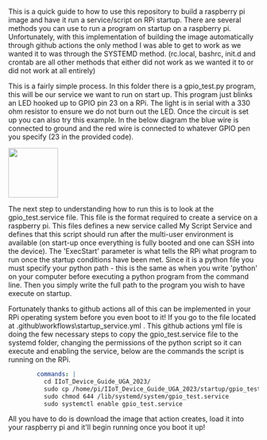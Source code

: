 This is a quick guide to how to use this repository to build a raspberry pi image and have it run a service/script on RPi startup. There are several methods you can use to run a program on startup on a raspberry pi. Unfortunately, with this implementation of building the image automatically through github actions the only method I was able to get to work as we wanted it to was through the SYSTEMD method. (rc.local, bashrc, init.d and crontab are all other methods that either did not work as we wanted it to or did not work at all entirely)

This is a fairly simple process. In this folder there is a gpio_test.py program, this will be our service we want to run on start up. This program just blinks an LED hooked up to GPIO pin 23 on a RPi. The light is in serial with a 330 ohm resistor to ensure we do not burn out the LED. Once the circuit is set up you can also try this example. In the below diagram the blue wire is connected to ground and the red wire is connected to whatever GPIO pen you specify (23 in the provided code). 

<p float="left">
  <img src="/GPIO_diagram.png" width="100" />
</p>

The next step to understanding how to run this is to look at the gpio_test.service file. This file is the format required to create a service on a raspberry pi. This files defines a new service called My Script Service and defines that this script should run after the multi-user environment is available (on start-up once everything is fully booted and one can SSH into the device). The 'ExecStart' parameter is what tells the RPi what program to run once the startup conditions have been met. Since it is a python file you must specify your python path - this is the same as when you write 'python' on your computer before executing a python program from the command line. Then you simply write the full path to the program you wish to have execute on startup.

Fortunately thanks to github actions all of this can be implemented in your RPi operating system before you even boot to it! If you go to the file located at \.github\workflows\startup_service.yml . This github actions yml file is doing the few necessary steps to copy the gpio_test.service file to the systemd folder, changing the permissions of the python script so it can execute and enabling the service, below are the commands the script is running on the RPi. 

```yaml
        commands: |
          cd IIoT_Device_Guide_UGA_2023/
          sudo cp /home/pi/IIoT_Device_Guide_UGA_2023/startup/gpio_test.service /lib/systemd/system/gpio_test.service
          sudo chmod 644 /lib/systemd/system/gpio_test.service
          sudo systemctl enable gpio_test.service
```

All you have to do is download the image that action creates, load it into your raspberry pi and it'll begin running once you boot it up!